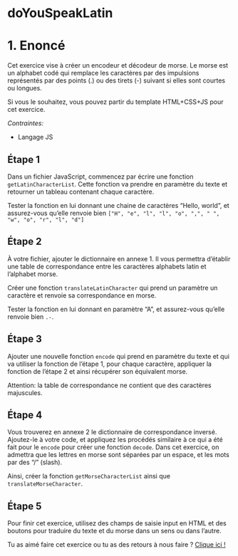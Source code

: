 ﻿# doYouSpeakLatin

# 1. Enoncé

Cet exercice vise à créer un encodeur et décodeur de morse. Le morse est un alphabet codé qui remplace les caractères par des impulsions représentés par des points (.) ou des tirets (-) suivant si elles sont courtes ou longues.

Si vous le souhaitez, vous pouvez partir du template HTML+CSS+JS pour cet exercice.

*Contraintes:* 

- Langage JS

## Étape 1

Dans un fichier JavaScript, commencez par écrire une fonction `getLatinCharacterList`. Cette fonction va prendre en paramètre du texte et retourner un tableau contenant chaque caractère.

Tester la fonction en lui donnant une chaine de caractères “Hello, world”, et assurez-vous qu’elle renvoie bien `["H", "e", "l", "l", "o", ",", " ", "w", "o", "r", "l", "d"]`

## Étape 2

À votre fichier, ajouter le dictionnaire en annexe 1. Il vous permettra d’établir une table de correspondance entre les caractères alphabets latin et l’alphabet morse.

Créer une fonction `translateLatinCharacter` qui prend un paramètre un caractère et renvoie sa correspondance en morse.

Tester la fonction en lui donnant en paramètre “A”, et assurez-vous qu’elle renvoie bien `.-`.

## Étape 3

Ajouter une nouvelle fonction `encode` qui prend en paramètre du texte et qui va utiliser la fonction de l’étape 1, pour chaque caractère, appliquer la fonction de l’étape 2 et ainsi récupérer son équivalent morse.

Attention: la table de correspondance ne contient que des caractères majuscules.

## Étape 4

Vous trouverez en annexe 2 le dictionnaire de correspondance inversé. Ajoutez-le à votre code, et appliquez les procédés similaire à ce qui a été fait pour le `encode` pour créer une fonction `decode`.
Dans cet exercice, on admettra que les lettres en morse sont séparées par un espace, et les mots par des “/” (slash).

Ainsi, créer la fonction `getMorseCharacterList` ainsi que `translateMorseCharacter`.

## Étape **5**

Pour finir cet exercice, utilisez des champs de saisie input en HTML et des boutons pour traduire du texte et du morse dans un sens ou dans l’autre.



Tu as aimé faire cet exercice ou tu as des retours à nous faire ? [Clique ici !](https://airtable.com/appXbfdqY0iZhnZgd/shrbWiQDMsH63nsj4)
